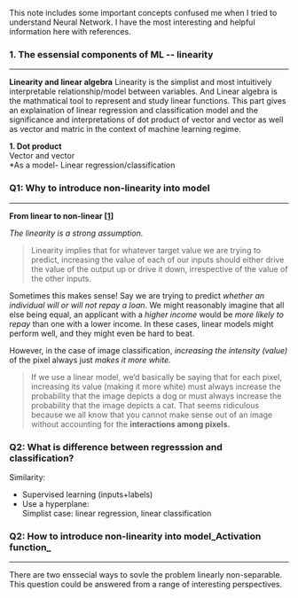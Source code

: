 This note includes some important concepts confused me when I tried to understand Neural Network. I have the most interesting and helpful information here with references.

### 1. The essensial components of ML -- linearity 
---
**Linearity and linear algebra** 
Linearity is the simplist and most intuitively interpretable relationship/model between variables. And Linear algebra is the mathmatical tool to represent and study linear functions. This part gives an explaination of linear regression and classification model and the significance and interpretations of dot product of vector and vector as well as vector and matric in the context of machine learning regime.


   **1. Dot product**   
      Vector and vector  
        *As a model- Linear regression/classification 



### Q1: Why to introduce non-linearity into model
----- 
**From linear to non-linear [[1]]**  

   _The linearity is a strong assumption._
   >Linearity implies that for whatever target value we are trying to predict, increasing the value of each of our inputs should either drive the value of the output up or drive it down, irrespective of the value of the other inputs.
   
   Sometimes this makes sense! Say we are trying to predict _whether an individual will or will not repay a loan_. We might reasonably imagine that all else being equal, an applicant with a _higher income_ would be _more likely to repay_ than one with a lower income. In these cases, linear models might perform well, and they might even be hard to beat.

   However, in the case of image classification, _increasing the intensity (value)_ of the pixel always just _makes it more white._
   >If we use a linear model, we’d basically be saying that for each pixel, increasing its value (making it more white) must always increase the probability that the image depicts a dog or must always increase the probability that the image depicts a cat.
That seems ridiculous because we all know that you cannot make sense out of an image without accounting for the **interactions among pixels.**  

### Q2: What is difference between regresssion and classification?

Similarity:
  * Supervised learning (inputs+labels)
  * Use a hyperplane:   
        Simplist case: linear regression, linear classification

















### Q2: How to introduce non-linearity into model_Activation function_ 
----
There are two enssecial ways to sovle the problem linearly non-separable.
This question could be answered from a range of interesting perspectives.  























[1]:http://d2l.ai/chapter_multilayer-perceptrons/mlp.html
[2]:https://towardsdatascience.com/multi-layer-neural-networks-with-sigmoid-function-deep-learning-for-rookies-2-bf464f09eb7f
